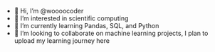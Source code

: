 - 👋 Hi, I’m @woooocoder
- 👀 I’m interested in scientific computing
- 🌱 I’m currently learning Pandas, SQL, and Python
- 💞️ I’m looking to collaborate on machine learning projects, I plan to upload my learning journey here 

<!---
woooocoder/woooocoder is a ✨ special ✨ repository because its `README.md` (this file) appears on your GitHub profile.
You can click the Preview link to take a look at your changes.
--->
